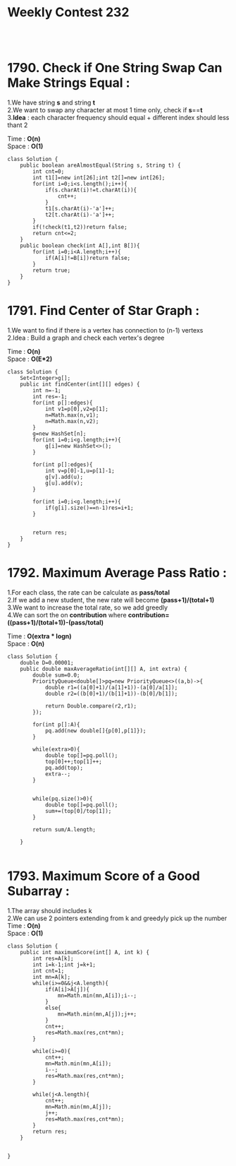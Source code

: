 # Weekly Contest 232
<br/><br/>
# 1790. Check if One String Swap Can Make Strings Equal :
1.We have string **s** and string **t**<br/>
2.We want to swap any character at most 1 time only, check if **s**==**t**<br/>
3.**Idea** : each character frequency should equal + different index should less thant 2<br/>

Time : **O(n)**<br/>
Space : **O(1)**<br/>
```
class Solution {
    public boolean areAlmostEqual(String s, String t) {
        int cnt=0;
        int t1[]=new int[26];int t2[]=new int[26];
        for(int i=0;i<s.length();i++){
            if(s.charAt(i)!=t.charAt(i)){
                cnt++;
            }
            t1[s.charAt(i)-'a']++;
            t2[t.charAt(i)-'a']++;
        }
        if(!check(t1,t2))return false;
        return cnt<=2;
    }
    public boolean check(int A[],int B[]){
        for(int i=0;i<A.length;i++){
            if(A[i]!=B[i])return false;
        }
        return true;
    }
}
```
   
# 1791. Find Center of Star Graph :    
1.We want to find if there is a vertex has connection to (n-1) vertexs<br/>
2.Idea : Build a graph and check each vertex's degree<br/>

Time : **O(n)**<br/>
Space : **O(E*2)**<br/>

```
class Solution {
    Set<Integer>g[];
    public int findCenter(int[][] edges) {
        int n=-1;
        int res=-1;
        for(int p[]:edges){
            int v1=p[0],v2=p[1];
            n=Math.max(n,v1);
            n=Math.max(n,v2);
        }
        g=new HashSet[n];
        for(int i=0;i<g.length;i++){
            g[i]=new HashSet<>();
        }
        
        for(int p[]:edges){
            int v=p[0]-1,u=p[1]-1;
            g[v].add(u);
            g[u].add(v);
        }
        
        for(int i=0;i<g.length;i++){
            if(g[i].size()==n-1)res=i+1;
        }
        
        
        return res;
    }
}
```


# 1792. Maximum Average Pass Ratio :
1.For each class, the rate can be calculate as **pass/total**<br/>
2.If we add a new student, the new rate will become **(pass+1)/(total+1)**<br/>
3.We want to increase the total rate, so we add greedly<br/>
4.We can sort the on **contribution** where **contribution=((pass+1)/(total+1))-(pass/total)**<br/>

Time : **O(extra * logn)**<br/>
Space : **O(n)**<br/>
```
class Solution {
    double D=0.00001;
    public double maxAverageRatio(int[][] A, int extra) {
        double sum=0.0;
        PriorityQueue<double[]>pq=new PriorityQueue<>((a,b)->{
            double r1=((a[0]+1)/(a[1]+1))-(a[0]/a[1]);
            double r2=((b[0]+1)/(b[1]+1))-(b[0]/b[1]);
            
            return Double.compare(r2,r1);
        });
        
        for(int p[]:A){
            pq.add(new double[]{p[0],p[1]});
        }
        
        while(extra>0){
            double top[]=pq.poll();
            top[0]++;top[1]++;
            pq.add(top);
            extra--;
        }
        
        
        while(pq.size()>0){
            double top[]=pq.poll();
            sum+=(top[0]/top[1]);
        }
        
        return sum/A.length;
        
    }
    
```

# 1793. Maximum Score of a Good Subarray :
1.The array should includes k<br/>
2.We can use 2 pointers extending from k and greedyly pick up the number<br/>
Time : **O(n)**<br/>
Space : **O(1)**<br/>

```
class Solution {
    public int maximumScore(int[] A, int k) {
        int res=A[k];
        int i=k-1;int j=k+1;
        int cnt=1;
        int mn=A[k];
        while(i>=0&&j<A.length){
            if(A[i]>A[j]){
                mn=Math.min(mn,A[i]);i--;
            }
            else{
                mn=Math.min(mn,A[j]);j++;
            }
            cnt++;
            res=Math.max(res,cnt*mn);
        }
        
        while(i>=0){
            cnt++;
            mn=Math.min(mn,A[i]);
            i--;
            res=Math.max(res,cnt*mn);
        }
        
        while(j<A.length){
            cnt++;
            mn=Math.min(mn,A[j]);
            j++;
            res=Math.max(res,cnt*mn);
        }
        return res;
    }
    

}



```
